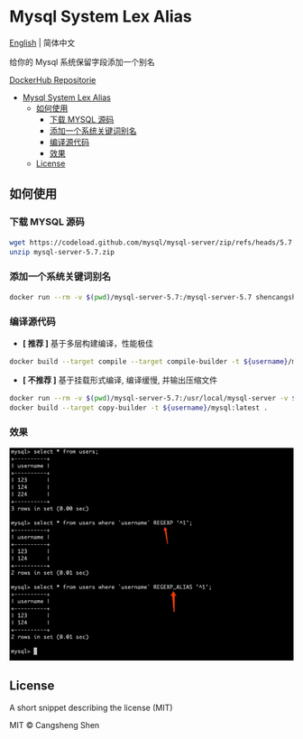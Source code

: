 # Mysql System Lex Alias

[English](https://github.com/shencangsheng/Mysql-System-Lex-Alias) | 简体中文

给你的 Mysql 系统保留字段添加一个别名

[DockerHub Repositorie](https://hub.docker.com/r/shencangsheng/mysql-system-lex-alias)

- [Mysql System Lex Alias](#mysql-system-lex-alias)
  - [如何使用](#如何使用)
    - [下载 MYSQL 源码](#下载-mysql-源码)
    - [添加一个系统关键词别名](#添加一个系统关键词别名)
    - [编译源代码](#编译源代码)
    - [效果](#效果)
  - [License](#license)

## 如何使用

### 下载 MYSQL 源码

```bash
wget https://codeload.github.com/mysql/mysql-server/zip/refs/heads/5.7
unzip mysql-server-5.7.zip
```

### 添加一个系统关键词别名

```bash
docker run --rm -v $(pwd)/mysql-server-5.7:/mysql-server-5.7 shencangsheng/mysql-system-lex-alias:latest add-lex-alias -f /mysql-server-5.7 -c REGEXP -v REGEXP_ALIAS
```

### 编译源代码

- **[ 推荐 ]** 基于多层构建编译，性能极佳

```bash
docker build --target compile --target compile-builder -t ${username}/mysql:latest .
```

- **[ 不推荐 ]** 基于挂载形式编译, 编译缓慢, 并输出压缩文件

```bash
docker run --rm -v $(pwd)/mysql-server-5.7:/usr/local/mysql-server -v $(pwd)/output:/output shencangsheng/mysql-source-compile:latest package-mysql
docker build --target copy-builder -t ${username}/mysql:latest .
```

### 效果

<p align="center">
<img src="../docs/content/assets/img/regexp.alias.png" alt="Regexp" title="Regexp" />
</p>

## License

A short snippet describing the license (MIT)

MIT © Cangsheng Shen
